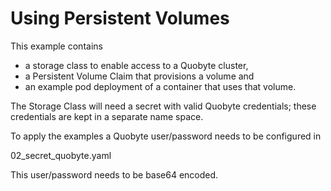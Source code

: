 # Using Persistent Volumes

This example contains 

* a storage class to enable access to a Quobyte cluster,
* a Persistent Volume Claim that provisions a volume and 
* an example pod deployment of a container that uses that volume.

The Storage Class will need a secret with valid Quobyte credentials; these 
credentials are kept in a separate name space.

To apply the examples a Quobyte user/password needs to be configured in 

02_secret_quobyte.yaml

This user/password needs to be base64 encoded.

